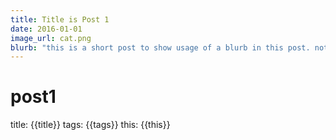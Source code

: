 ```yaml
---
title: Title is Post 1
date: 2016-01-01
image_url: cat.png
blurb: "this is a short post to show usage of a blurb in this post. nothing more nothing less nothing more nothing less nothing more nothing less nothing more nothing less."
---
```


# post1
title: {{title}}
tags: {{tags}}
this: {{this}}

